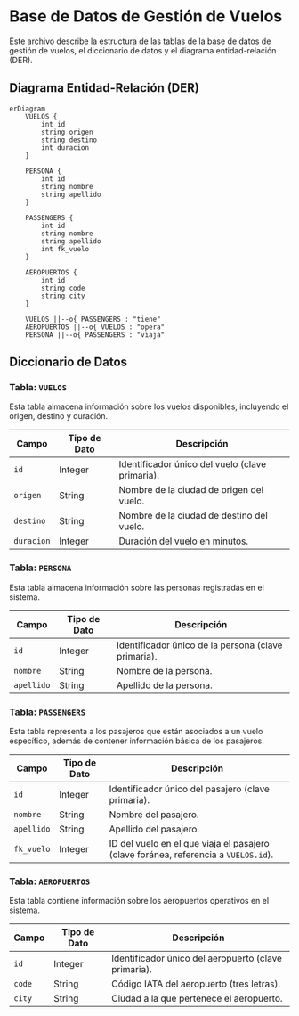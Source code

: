 # Base de Datos de Gestión de Vuelos

Este archivo describe la estructura de las tablas de la base de datos de gestión de vuelos, el diccionario de datos y el diagrama entidad-relación (DER).

## Diagrama Entidad-Relación (DER)

```mermaid
erDiagram
    VUELOS {
        int id
        string origen
        string destino
        int duracion
    }

    PERSONA {
        int id
        string nombre
        string apellido
    }

    PASSENGERS {
        int id
        string nombre
        string apellido
        int fk_vuelo
    }

    AEROPUERTOS {
        int id
        string code
        string city
    }

    VUELOS ||--o{ PASSENGERS : "tiene"
    AEROPUERTOS ||--o{ VUELOS : "opera"
    PERSONA ||--o{ PASSENGERS : "viaja"

```

## Diccionario de Datos

### Tabla: `VUELOS`

Esta tabla almacena información sobre los vuelos disponibles, incluyendo el origen, destino y duración.

| Campo       | Tipo de Dato | Descripción                                             |
|-------------|--------------|---------------------------------------------------------|
| `id`        | Integer      | Identificador único del vuelo (clave primaria).         |
| `origen`    | String       | Nombre de la ciudad de origen del vuelo.                |
| `destino`   | String       | Nombre de la ciudad de destino del vuelo.               |
| `duracion`  | Integer      | Duración del vuelo en minutos.                          |

### Tabla: `PERSONA`

Esta tabla almacena información sobre las personas registradas en el sistema.

| Campo       | Tipo de Dato | Descripción                                             |
|-------------|--------------|---------------------------------------------------------|
| `id`        | Integer      | Identificador único de la persona (clave primaria).     |
| `nombre`    | String       | Nombre de la persona.                                   |
| `apellido`  | String       | Apellido de la persona.                                 |

### Tabla: `PASSENGERS`

Esta tabla representa a los pasajeros que están asociados a un vuelo específico, además de contener información básica de los pasajeros.

| Campo       | Tipo de Dato | Descripción                                             |
|-------------|--------------|---------------------------------------------------------|
| `id`        | Integer      | Identificador único del pasajero (clave primaria).      |
| `nombre`    | String       | Nombre del pasajero.                                    |
| `apellido`  | String       | Apellido del pasajero.                                  |
| `fk_vuelo`  | Integer      | ID del vuelo en el que viaja el pasajero (clave foránea, referencia a `VUELOS.id`). |

### Tabla: `AEROPUERTOS`

Esta tabla contiene información sobre los aeropuertos operativos en el sistema.

| Campo       | Tipo de Dato | Descripción                                             |
|-------------|--------------|---------------------------------------------------------|
| `id`        | Integer      | Identificador único del aeropuerto (clave primaria).    |
| `code`      | String       | Código IATA del aeropuerto (tres letras).               |
| `city`      | String       | Ciudad a la que pertenece el aeropuerto.                |
